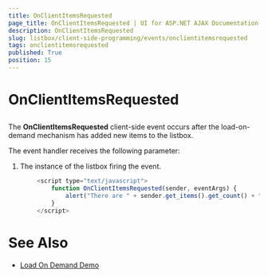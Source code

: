 ```yaml
---
title: OnClientItemsRequested
page_title: OnClientItemsRequested | UI for ASP.NET AJAX Documentation
description: OnClientItemsRequested
slug: listbox/client-side-programming/events/onclientitemsrequested
tags: onclientitemsrequested
published: True
position: 15
---
```


# OnClientItemsRequested



## 

The __OnClientItemsRequested__ client-side event occurs after the load-on-demand mechanism has added new items to the listbox.

The event handler receives the following parameter:

1. The instance of the listbox firing the event.

````JavaScript
	    <script type="text/javascript">
	        function OnClientItemsRequested(sender, eventArgs) {
	            alert("There are " + sender.get_items().get_count() + " items.");
	        }
	    </script>
````



# See Also

 * [Load On Demand Demo](http://demos.telerik.com/aspnet-ajax/listbox/examples/functionality/loadondemand/defaultcs.aspx)

